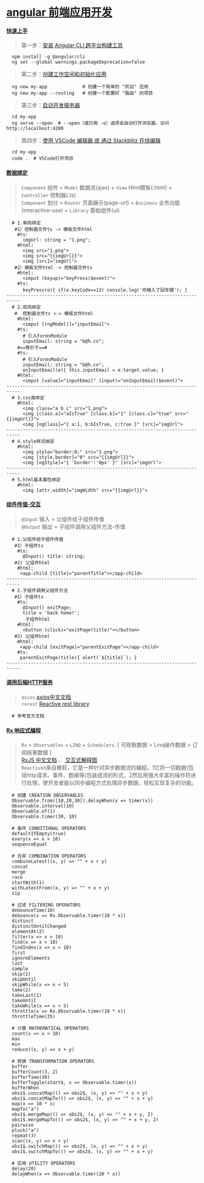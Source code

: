 # [**angular 前端应用开发**](https://github.com/angular/angular)

####   [**快速上手**](https://angular.cn/guide/quickstart)

> 第一步：[安装 Angular CLI 跨平台构建工具](https://angular.cn/guide/quickstart#step-1-install-the-angular-cli)

~~~
  npm install -g @angular/cli
  ng set --global warnings.packageDeprecation=false
~~~

> 第二步：[创建工作空间和初始化应用](https://angular.cn/guide/quickstart#step-2-create-a-workspace-and-initial-application)

~~~
  ng new my-app             # 创建一个简单的 "欢迎" 应用
  ng new my-app --routing   # 创建一个配置好 "路由" 的项目
~~~

> 第三步：[启动开发服务器](https://angular.cn/guide/quickstart#step-3-serve-the-application)

~~~
  cd my-app
  ng serve --open  # --open（或只用 -o）选项会自动打开浏览器，访问 http://localhost:4200
~~~

> 第四步：[使用 VSCode 编辑器 或 通过 Stackblitz 在线编辑](http://www.stackblitz.com/)

~~~
  cd my-app
  code .  # VSCode打开项目
~~~


####   [**数据绑定**](https://angular.cn/guide/displaying-data)

> `Component` 组件 = `Model` 数据流(ajax) + `View` Html模板(.html) + `Controller` 控制器(.ts) <br>
  `Component` 划分 = `Router` 页面展示(page-url) + `Business` 业务功能(interactive-use) + `Library` 基础组件(ui)

~~~
  # 1.单向绑定
   #1）控制器文件ts -> 模板文件html
    #ts:
      imgUrl: string = "1.png";
    #html:
      <img src="1.png">
      <img src="{{imgUrl}}">
      <img [src]="imgUrl">
   #2）模板文件html -> 控制器文件ts
    #html:
      <imput (keyup)="keyPress($event)">
    #ts:
      keyPress(e){ if(e.keyCode==13) console.log('你输入了回车键'); }
---------------------------------------------------------------------------
  # 2.双向绑定
   #  控制器文件ts <-> 模板文件html
    #html:
      <imput [(ngModel)]="inputEmail">
    #ts:
      # 引入FormsModule
      inputEmail: string = "b@h.cn";
    #==等价于==#
    #ts:
      # 引入FormsModule
      inputEmail: string = "b@h.cn";
      onInputEmail(e){ this.inputEmail = e.target.value; }
    #html:
      <imput [value]="inputEmail" (input)="onInputEmail($event)">
---------------------------------------------------------------------------
  # 3.css类绑定
    #html:
      <img class="a b c" src="1.png">
      <img [class.a]="aIsTrue" [class.b]="1" [class.c]="true" src="{{imgUrl}}">
      <img [ngClass]="{ a:1, b:bIsTrue, c:true }" [src]="imgUrl">
---------------------------------------------------------------------------
  # 4.style样式绑定
    #html:
      <img style="border:0;" src="1.png">
      <img [style.border]="0" src="{{imgUrl}}">
      <img [ngStyle]="{ 'border':'0px' }" [src]="imgUrl">
---------------------------------------------------------------------------
  # 5.html基本属性绑定
    #html:
      <img [attr.width]="imgWidth" src="{{imgUrl}}">
~~~


####   [**组件传值-交互**](https://angular.cn/guide/component-interaction)

> `@Input` 输入 = 父组件给子组件传值 <br>
  `@Output` 输出 = 子组件调用父组件方法-传值

~~~
  # 1.父组件给子组件传值 
   #1）子组件ts
    #ts:
      @Input() title: string;
   #2) 父组件html
    #html:
     <app-child [title]="parentTitle"></app-child>
---------------------------------------------------------------------------
  # 2.子组件调用父组件方法
   #1）子组件ts
    #ts:
      @Input() exitPage;
      title = 'back home!';
       子组件html
    #html:
      <button (click)="exitPage(title)"></button>
   #2) 父组件html
    #html:
     <app-child [exitPage]="parentExitPage"></app-child>
    #ts:
     parentExitPage(title){ alert(`${title}`); }
---------------------------------------------------------------------------
~~~


####   [**调用后端HTTP服务**](https://angular.cn/guide/http)

> `axios` [axios中文文档](https://www.jianshu.com/p/7a9fbcbb1114) <br>
  `rxrest` [Reactive rest library](https://github.com/soyuka/rxrest)

~~~
  # 参考官方文档
~~~


####   [**Rx 响应式编程**](http://reactivex.io/languages.html)

> `Rx` = `Observables` + `LINQ` + `Schedulers`. [ 可观察数据 > Linq操作数据 > 订阅结果数据 ] <br>
  [RxJS 中文文档](https://cn.rx.js.org) 、 [交互式解释图](http://rxmarbles.com) <br>
  `ReactiveX`来自微软，它是一种针对异步数据流的编程。1它将一切数据(包括http请求、事件、数据等)包装成流的形式，2然后用强大丰富的操作符进行处理，使开发者能以同步编程方式处理异步数据，轻松实现复杂的功能。

~~~
  # 创建 CREATION OBSERVABLES
  Observable.from([10,20,30]).delayWhen(x => timer(x))
  Observable.interval(10)
  Observable.of(1)
  Observable.timer(30, 10)
  
  # 条件 CONDITIONAL OPERATORS
  defaultIfEmpty(true)
  every(x => x < 10)
  sequenceEqual
  
  # 合并 COMBINATION OPERATORS
  combineLatest((x, y) => "" + x + y)
  concat
  merge
  race
  startWith(1)
  withLatestFrom((x, y) => "" + x + y)
  zip
  
  # 过滤 FILTERING OPERATORS
  debounceTime(10)
  debounce(x => Rx.Observable.timer(10 * x))
  distinct
  distinctUntilChanged
  elementAt(2)
  filter(x => x > 10)
  find(x => x > 10)
  findIndex(x => x > 10)
  first
  ignoreElements
  last
  sample
  skip(2)
  skipUntil
  skipWhile(x => x < 5)
  take(2)
  takeLast(1)
  takeUntil
  takeWhile(x => x < 5)
  throttle(x => Rx.Observable.timer(10 * x))
  throttleTime(25)
  
  # 计算 MATHEMATICAL OPERATORS
  count(x => x > 10)
  max
  min
  reduce((x, y) => x + y)
  
  # 转换 TRANSFORMATION OPERATORS
  buffer
  bufferCount(3, 2)
  bufferTime(30)
  bufferToggle(start$, x => Observable.timer(x))
  bufferWhen
  obs1$.concatMap(() => obs2$, (x, y) => "" + x + y)
  obs1$.concatMapTo(() => obs2$, (x, y) => "" + x + y)
  map(x => 10 * x)
  mapTo("a")
  obs1$.mergeMap(() => obs2$, (x, y) => "" + x + y, 2)
  obs1$.mergeMapTo(() => obs2$, (x, y) => "" + x + y, 2)
  pairwise
  pluck("a")
  repeat(3)
  scan((x, y) => x + y)
  obs1$.switchMap(() => obs2$, (x, y) => "" + x + y)
  obs1$.switchMapTo(() => obs2$, (x, y) => "" + x + y)
  
  # 实用 UTILITY OPERATORS
  delay(20)
  delayWhen(x => Observable.timer(20 * x))
~~~


